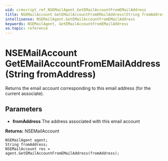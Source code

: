 ```yaml
---
uid: crmscript_ref_NSEMailAgent_GetEMailAccountFromEMailAddress
title: NSEMailAccount GetEMailAccountFromEMailAddress(String fromAddress)
intellisense: NSEMailAgent.GetEMailAccountFromEMailAddress
keywords: NSEMailAgent, GetEMailAccountFromEMailAddress
so.topic: reference
---
```


# NSEMailAccount GetEMailAccountFromEMailAddress(String fromAddress)

Returns the email account corresponding to this email address (for the current associate).

## Parameters

* **fromAddress** The address associated with this email account

**Returns:** NSEMailAccount

```crmscript
NSEMailAgent agent;
String fromAddress;
NSEMailAccount res = agent.GetEMailAccountFromEMailAddress(fromAddress);
```

